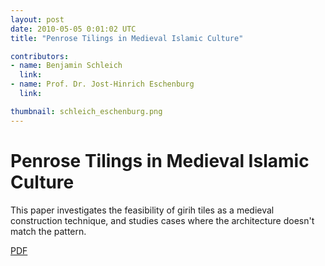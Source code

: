 ```yaml
---
layout: post
date: 2010-05-05 0:01:02 UTC
title: "Penrose Tilings in Medieval Islamic Culture"

contributors:
- name: Benjamin Schleich
  link:
- name: Prof. Dr. Jost-Hinrich Eschenburg
  link:

thumbnail: schleich_eschenburg.png
---
```


# Penrose Tilings in Medieval Islamic Culture

This paper investigates the feasibility of girih tiles as a medieval construction technique, and studies cases where the architecture doesn't match the pattern.

<a href="/media/BA.pdf" download="">PDF</a> 
